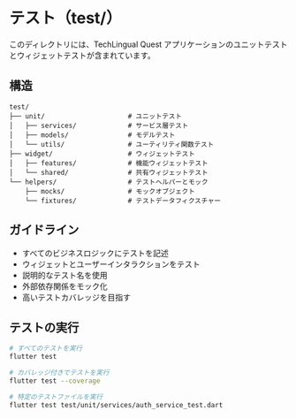 # テスト（test/）

このディレクトリには、TechLingual Quest アプリケーションのユニットテストとウィジェットテストが含まれています。

## 構造

```
test/
├── unit/                     # ユニットテスト
│   ├── services/             # サービス層テスト
│   ├── models/               # モデルテスト
│   └── utils/                # ユーティリティ関数テスト
├── widget/                   # ウィジェットテスト
│   ├── features/             # 機能ウィジェットテスト
│   └── shared/               # 共有ウィジェットテスト
└── helpers/                  # テストヘルパーとモック
    ├── mocks/                # モックオブジェクト
    └── fixtures/             # テストデータフィクスチャー
```

## ガイドライン

- すべてのビジネスロジックにテストを記述
- ウィジェットとユーザーインタラクションをテスト
- 説明的なテスト名を使用
- 外部依存関係をモック化
- 高いテストカバレッジを目指す

## テストの実行

```bash
# すべてのテストを実行
flutter test

# カバレッジ付きでテストを実行
flutter test --coverage

# 特定のテストファイルを実行
flutter test test/unit/services/auth_service_test.dart
```